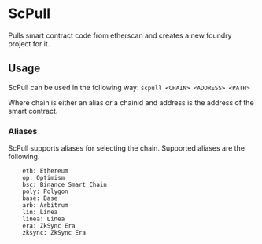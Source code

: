 # ScPull
Pulls smart contract code from etherscan and creates a new foundry project for it. 

## Usage

ScPull can be used in the following way:
`scpull <CHAIN> <ADDRESS> <PATH>`

Where chain is either an alias or a chainid and address is the address of the smart contract.

### Aliases
ScPull supports aliases for selecting the chain. Supported aliases are the following. 
```
    eth: Ethereum
    op: Optimism
    bsc: Binance Smart Chain
    poly: Polygon
    base: Base
    arb: Arbitrum
    lin: Linea
    linea: Linea
    era: ZkSync Era
    zksync: ZkSync Era
```
